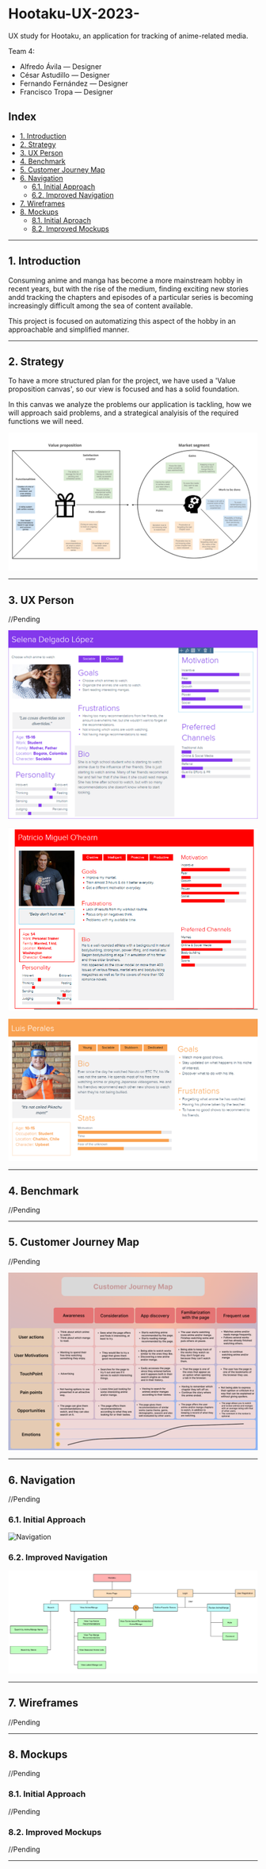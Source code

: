 # Hootaku-UX-2023-

UX study for Hootaku, an application for tracking of anime-related media.

Team 4:
- Alfredo Ávila — Designer
- César Astudillo  — Designer
- Fernando Fernández — Designer
- Francisco Tropa — Designer

## Index

- [1. Introduction](#1-introduction)
- [2. Strategy](#2-strategy)
- [3. UX Person](#3-ux-person)
- [4. Benchmark](#4-benchmark)
- [5. Customer Journey Map](#5-customer-journey-map)
- [6. Navigation](#6-navigation)
  - [6.1. Initial Approach](#61-initial-approach)
  - [6.2. Improved Navigation](#62-improved-navigation)
- [7. Wireframes](#7-wireframes)
- [8. Mockups](#8-mockups)
  - [8.1. Initial Aproach](#81-initial-approach)
  - [8.2. Improved Mockups](#82-improved-mockups)

---

## 1. Introduction

Consuming anime and manga has become a more mainstream hobby in recent years, but with the rise of the medium, finding exciting new stories andd tracking the chapters and episodes of a particular series is becoming increasingly difficult among the sea of content available.

This project is focused on automatizing this aspect of the hobby in an approachable and simplified manner.

---

## 2. Strategy

To have a more structured plan for the project, we have used a 'Value proposition canvas', so our view is focused and has a solid foundation.

In this canvas we analyze the problems our application is tackling, how we will approach said problems, and a strategical analyisis of the required functions we will need. 

![Value Proposition Canvas](./Files/value-proposition.png)

---

## 3. UX Person

//Pending

![Person_UX_1](./Files/Person_UX_1.png)

![Person_UX_2](./Files/Person_UX_2.png)

![Person_UX_3](./Files/Person_UX_3.png)

---

## 4. Benchmark

//Pending

---

## 5. Customer Journey Map

//Pending

![Customer journey map](./Files/cjm.png)

---

## 6. Navigation

//Pending

### 6.1. Initial Approach

![Navigation](./files/Navigation.png)

### 6.2. Improved Navigation

![NavigationV2](./files/NavigationV2.png)

---

## 7. Wireframes

//Pending

---

## 8. Mockups

//Pending

### 8.1. Initial Approach

//Pending

### 8.2. Improved Mockups

//Pending

---